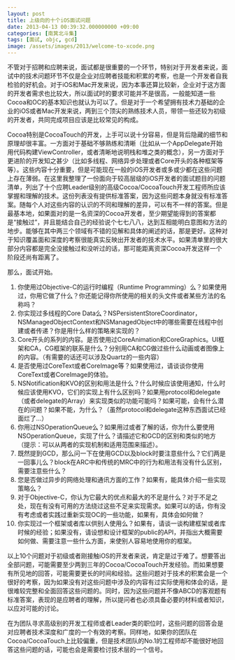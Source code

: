 ```yaml
---
layout: post
title: 上级向的十个iOS面试问题
date: 2013-04-13 00:39:32.000000000 +09:00
categories: [南箕北斗集]
tags: [面试, objc, gcd]
image: /assets/images/2013/welcome-to-xcode.png
---
```



不管对于招聘和应聘来说，面试都是很重要的一个环节，特别对于开发者来说，面试中的技术问题环节不仅是企业对应聘者技能和积累的考察，也是一个开发者自我检验的好机会。对于iOS和Mac开发来说，因为本事还算比较新，企业对于这方面的开发者需求也比较大，所以面试时的要求可能并不是很高，一般能知道一些Cocoa和OC的基本知识也就认为可以了。但是对于一个希望拥有技术力基础的企业的iOS或者Mac开发来说，两到三个顶尖的熟练技术人员，带领一些还较为初级的开发者，共同完成项目应该是比较常见的构成。

Cocoa特别是CocoaTouch的开发，上手可以说十分容易，但是背后隐藏的细节和原理却很丰富。一方面对于基础不够熟练和清晰（比如从一个AppDelegate开始用代码构建ViewController，或者清晰地说明栈和堆之类的概念），另一方面对于更进阶的开发知之甚少（比如多线程、网络异步处理或者Core开头的各种框架等等）。这些内容十分重要，但是可能现在一般的iOS开发者或多或少都在这些问题上存在薄弱。在这里我整理了一份面向于较高层级的iOS开发者的面试题目的问题清单，列出了十个应聘Leader级别的高级Cocoa/CocoaTouch开发工程师所应该掌握和理解的技术。这份列表没有提供标准答案，因为这些问题本身就没有标准答案。随每个人对这些内容的认识的不同和理解的差异，可以有不一样的答案。但是最基本地，如果面对的是一名资深的Cocoa开发者，至少期望能得到的答案都是“接触过”，并且能结合自己的经验说个七七八八，达到互相能明白意图和方法的地步。能够在其中两三个领域有不错的见解和具体的阐述的话，那是更好。这种对于知识覆盖面和深度的考察很能真实反映出开发者的技术水平。如果清单里的很大部分内容都是完全没接触过和没听过的话，那可能距离资深Cocoa开发这样一个阶段还尚有距离了。

那么，面试开始。

1. 你使用过Objective-C的运行时编程（Runtime Programming）么？如果使用过，你用它做了什么？你还能记得你所使用的相关的头文件或者某些方法的名称吗？
2. 你实现过多线程的Core Data么？NSPersistentStoreCoordinator，NSManagedObjectContext和NSManagedObject中的哪些需要在线程中创建或者传递？你是用什么样的策略来实现的？
3. Core开头的系列的内容。是否使用过CoreAnimation和CoreGraphics。UI框架和CA，CG框架的联系是什么？分别用CA和CG做过些什么动画或者图像上的内容。（有需要的话还可以涉及Quartz的一些内容）
4. 是否使用过CoreText或者CoreImage等？如果使用过，请谈谈你使用CoreText或者CoreImage的体验。
5. NSNotification和KVO的区别和用法是什么？什么时候应该使用通知，什么时候应该使用KVO，它们的实现上有什么区别吗？如果用protocol和delegate（或者delegate的Array）来实现类似的功能可能吗？如果可能，会有什么潜在的问题？如果不能，为什么？（虽然protocol和delegate这种东西面试已经面烂了...）
6. 你用过NSOperationQueue么？如果用过或者了解的话，你为什么要使用NSOperationQueue，实现了什么？请描述它和GCD的区别和类似的地方（提示：可以从两者的实现机制和适用范围来描述）。
7. 既然提到GCD，那么问一下在使用GCD以及block时要注意些什么？它们两是一回事儿么？block在ARC中和传统的MRC中的行为和用法有没有什么区别，需要注意些什么？
8. 您是否做过异步的网络处理和通讯方面的工作？如果有，能具体介绍一些实现策略么？
9. 对于Objective-C，你认为它最大的优点和最大的不足是什么？对于不足之处，现在有没有可用的方法绕过这些不足来实现需求。如果可以的话，你有没有考虑或者实践过重新实现OC的一些功能，如果有，具体会如何做？
10. 你实现过一个框架或者库以供别人使用么？如果有，请谈一谈构建框架或者库时候的经验；如果没有，请设想和设计框架的public的API，并指出大概需要如何做、需要注意一些什么方面，来使别人容易地使用你的框架。

以上10个问题对于初级或者刚接触iOS的开发者来说，肯定是过于难了。想要答出全部问题，可能需要至少两到三年的Cocoa/CocoaTouch开发经验。而如果想要有所见地的回答，可能需要更长的时间和经验。这些问题对于技术的积累会是一个很好的考察，因为如果没有对这些问题中涉及的内容有过实际使用和体会的话，是很难较完整和全面回答这些问题的。同时，因为这些问题并不像ABCD的客观题有标准答案，表现的是应聘者的理解，所以提问者也必须具备必要的材料或者知识，以应对可能的讨论。

在为团队寻求高级别的开发工程师或者Leader类的职位时，这些问题的回答会是对应聘者技术深度和广度的一个有效的考察。同样地，如果你的团队在Cocoa/CocoaTouch上比较偏重，但是技术团队的No.1的工程师却不能很好地回答这些问题的话，可能也会是需要检讨技术层的一个信号。
